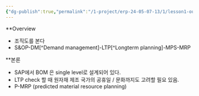 ```yaml
---
{"dg-publish":true,"permalink":"/1-project/erp-24-05-07-13/1/lesson1-outlining-supply-chain-planning-at-a-glance/"}
---
```


**Overview
-  조직도를 본다 
- S&OP-DM[^Demand management]-LTP[^Longterm planning]-MPS-MRP

**본론
- SAP에서 BOM 은 single level로 설계되어 있다.
- LTP check 할 때 원자재 제조 국가의 공휴일 / 문화까지도 고려할 필요 있음.
- P-MRP (predicted material resource planning)



